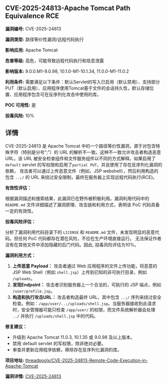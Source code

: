## CVE-2025-24813-Apache Tomcat Path Equivalence RCE

**漏洞编号:** CVE-2025-24813

**漏洞类型:** 路径等价性漏洞/远程代码执行

**影响应用:** Apache Tomcat

**危害等级:** 高危，可能导致远程代码执行和信息泄露

**影响版本:** 9.0.0.M1-9.0.98, 10.1.0-M1-10.1.34, 11.0.0-M1-11.0.2

**利用条件:** 需要满足以下条件：默认Servlet的写入已启用（默认禁用）、支持部分PUT（默认启用）、应用程序使用Tomcat基于文件的会话持久性，默认存储位置、应用程序包含可在反序列化攻击中使用的库。

**POC 可用性:** 是

**投毒风险:** 10%

## 详情

CVE-2025-24813 是 Apache Tomcat 中的一个路径等价性漏洞，源于对包含特殊字符（特别是分号“;”）的 URL 的解析不一致。这种不一致允许攻击者构造恶意 URL，该 URL 被安全检查组件和文件服务组件以不同的方式解释。如果启用了`default` servlet 的写权限和启用了`partial PUT`，并且使用了存在反序列化漏洞的依赖， 攻击者可以通过上传恶意文件（例如，JSP webshell），然后利用构造的包含 `..;/` 的 URL 来绕过安全限制，最终在服务器上实现远程代码执行(RCE)。

**有效性评估：**

根据漏洞描述和搜索结果，此漏洞已在野外被积极利用。漏洞利用代码中的 `README.md` 文件详细描述了漏洞原理、攻击链和利用方式，表明该 PoC 代码具备一定的有效性。

**投毒风险评估：**

分析了漏洞利用代码目录下的 `LICENSE` 和 `README.md` 文件，未发现明显的恶意代码。但任何 PoC 代码都存在潜在风险，不应在生产环境直接运行。 无法保证作者没有在其他文件中添加隐藏的后门代码。因此, 投毒风险评估为10%。

**漏洞利用方式：**

1.  **上传恶意 Payload：** 攻击者通过 Web 应用程序的文件上传功能，将恶意的 JSP Web Shell（例如 `shell.jsp`）上传到已知的非可执行目录，例如 `/uploads`。
2.  **发现Endpoint：** 攻击者识别服务器上一个合法的，可执行的 JSP 端点，例如 `/user/profile.jsp`。
3.  **构造和执行攻击URL：** 攻击者构造最终 URL，其中包含 `..;/` 序列来绕过安全检查。例如：`/app/user/..;/uploads/shell.jsp`。当服务器接收到此请求时，安全管理器可能只检查 `/app/user/` 的权限，而文件系统解析器会处理 `../` 并执行 `/uploads/shell.jsp` 中的代码。

**修复建议：**

*   升级到 Apache Tomcat 11.0.3, 10.1.35 或 9.0.98 及以上版本。
*   禁用 default servlet 的写权限，除非绝对必要。
*   审查并更新应用程序依赖，移除存在反序列化漏洞的库。

**项目地址:** [threadpoolx/CVE-2025-24813-Remote-Code-Execution-in-Apache-Tomcat](https://github.com/threadpoolx/CVE-2025-24813-Remote-Code-Execution-in-Apache-Tomcat)

**漏洞详情:** [CVE-2025-24813](https://nvd.nist.gov/vuln/detail/CVE-2025-24813)
